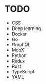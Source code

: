 # TODO

- CSS
- Deep learning
- Docker
- Go
- GraphQL
- MobX
- Python
- Redux
- Rust
- TypeScript
- YAML
